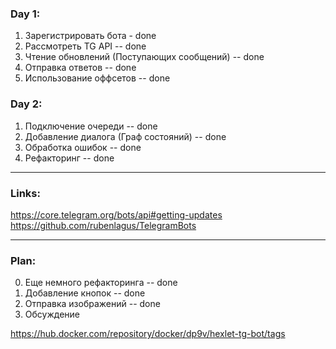 ### Day 1:

1. Зарегистрировать бота - done
2. Рассмотреть TG API -- done
3. Чтение обновлений (Поступающих сообщений) -- done
4. Отправка ответов -- done
5. Использование оффсетов -- done

### Day 2:

1. Подключение очереди -- done
2. Добавление диалога (Граф состояний) -- done
3. Обработка ошибок -- done
4. Рефакторинг -- done

-------------------

### Links:

https://core.telegram.org/bots/api#getting-updates
https://github.com/rubenlagus/TelegramBots


-------------------

### Plan:
0. Еще немного рефакторинга -- done
1. Добавление кнопок -- done
2. Отправка изображений -- done
3. Обсуждение


https://hub.docker.com/repository/docker/dp9v/hexlet-tg-bot/tags
